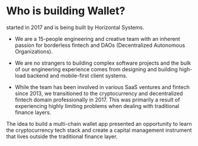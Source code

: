 # Who is building Wallet?

started in 2017 and is being built by Horizontal Systems.

- We are a 15-people engineering and creative team with an inherent passion for borderless fintech and DAOs (Decentralized Autonomous Organizations).

- We are no strangers to building complex software projects and the bulk of our engineering experience comes from designing and building high-load backend and mobile-first client systems.

- While the team has been involved in various SaaS ventures and fintech since 2013, we transitioned to the cryptocurrency and decentralized fintech domain professionally in 2017. This was primarily a result of experiencing highly limiting problems when dealing with traditional finance layers.

The idea to build a multi-chain wallet app presented an opportunity to learn the cryptocurrency tech stack and create a capital management instrument that lives outside the traditional finance layer.
